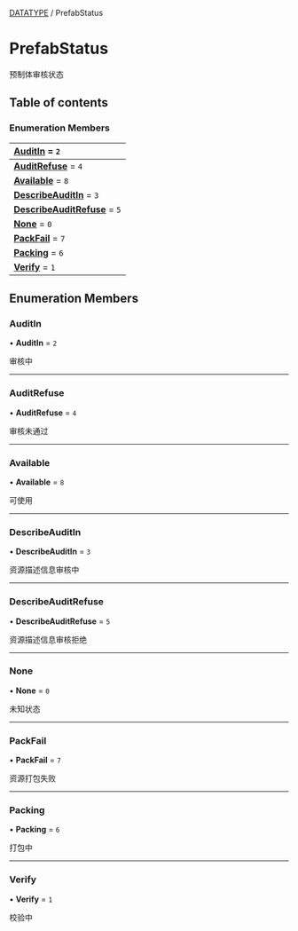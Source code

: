 [DATATYPE](../groups/Core.DATATYPE.md) / PrefabStatus

# PrefabStatus <Badge type="tip" text="Enumeration" /> <Score text="PrefabStatus" />

<p class="content-big">

预制体审核状态

</p>

## Table of contents

### Enumeration Members <Score text="Enumeration" /> 
| **[AuditIn](mw.PrefabStatus.md#auditin)** = ``2``  |
| :----- |
| **[AuditRefuse](mw.PrefabStatus.md#auditrefuse)** = ``4`` |
| **[Available](mw.PrefabStatus.md#available)** = ``8`` |
| **[DescribeAuditIn](mw.PrefabStatus.md#describeauditin)** = ``3`` |
| **[DescribeAuditRefuse](mw.PrefabStatus.md#describeauditrefuse)** = ``5`` |
| **[None](mw.PrefabStatus.md#none)** = ``0`` |
| **[PackFail](mw.PrefabStatus.md#packfail)** = ``7`` |
| **[Packing](mw.PrefabStatus.md#packing)** = ``6`` |
| **[Verify](mw.PrefabStatus.md#verify)** = ``1`` |

## Enumeration Members

### AuditIn <Score text="AuditIn" /> 

• **AuditIn** = ``2``

审核中

___

### AuditRefuse <Score text="AuditRefuse" /> 

• **AuditRefuse** = ``4``

审核未通过

___

### Available <Score text="Available" /> 

• **Available** = ``8``

可使用

___

### DescribeAuditIn <Score text="DescribeAuditIn" /> 

• **DescribeAuditIn** = ``3``

资源描述信息审核中

___

### DescribeAuditRefuse <Score text="DescribeAuditRefuse" /> 

• **DescribeAuditRefuse** = ``5``

资源描述信息审核拒绝

___

### None <Score text="None" /> 

• **None** = ``0``

未知状态

___

### PackFail <Score text="PackFail" /> 

• **PackFail** = ``7``

资源打包失败

___

### Packing <Score text="Packing" /> 

• **Packing** = ``6``

打包中

___

### Verify <Score text="Verify" /> 

• **Verify** = ``1``

校验中

